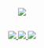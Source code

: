 <p align="center">
 <a href="https://github.com/drkostas/readme-typing-svg"><img src="https://readme-typing-svg.demolab.com?font=Georgia&duration=3000&pause=400&width=500&lines=ML+Researcher;PhD+Student;Software+Engineer;AI+Enthusiast"></a>
</p>

<p align="center"><br/>
 <a href="https://www.linkedin.com/in/konstantinos-georgiou/">
  <img src="https://img.shields.io/badge/Linkedin-Konstantinos-blue?style=flat-square&logo=linkedin">
 </a>
 <a href="mailto:georgiou.kostas94@gmail.com">
  <img src="https://img.shields.io/badge/Email-georgiou.kostas94%40gmail.com-red?style=flat-square&logo=gmail&logoColor=white">
 </a>
 <a href="https://pypi.org/user/drkostas/">
  <img src="https://img.shields.io/badge/PyPi-drkostas-blue?style=flat-square&logo=pypi&logoColor=white">
 </a>
</p>
